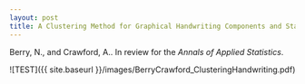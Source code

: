 ```yaml
---
layout: post
title: A Clustering Method for Graphical Handwriting Components and Statistical Writership Analysis
---
```


Berry, N., and Crawford, A.. In review for the *Annals of Applied Statistics*.

![TEST]({{ site.baseurl }}/images/BerryCrawford_ClusteringHandwriting.pdf)

